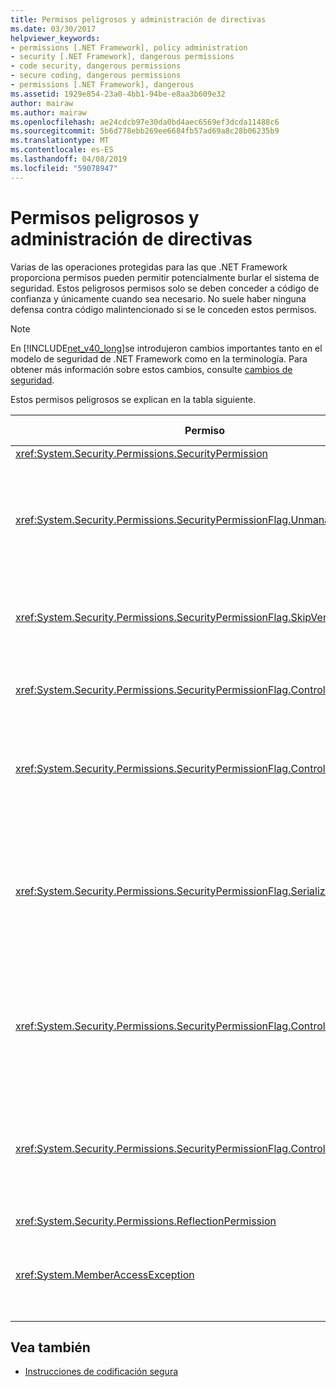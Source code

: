 ```yaml
---
title: Permisos peligrosos y administración de directivas
ms.date: 03/30/2017
helpviewer_keywords:
- permissions [.NET Framework], policy administration
- security [.NET Framework], dangerous permissions
- code security, dangerous permissions
- secure coding, dangerous permissions
- permissions [.NET Framework], dangerous
ms.assetid: 1929e854-23a0-4bb1-94be-e8aa3b609e32
author: mairaw
ms.author: mairaw
ms.openlocfilehash: ae24cdcb97e30da0bd4aec6569ef3dcda11488c6
ms.sourcegitcommit: 5b6d778ebb269ee6684fb57ad69a8c28b06235b9
ms.translationtype: MT
ms.contentlocale: es-ES
ms.lasthandoff: 04/08/2019
ms.locfileid: "59078947"
---
```

# <a name="dangerous-permissions-and-policy-administration"></a>Permisos peligrosos y administración de directivas
Varias de las operaciones protegidas para las que .NET Framework proporciona permisos pueden permitir potencialmente burlar el sistema de seguridad. Estos peligrosos permisos solo se deben conceder a código de confianza y únicamente cuando sea necesario. No suele haber ninguna defensa contra código malintencionado si se le conceden estos permisos.  
  
> [!NOTE]
>  En [!INCLUDE[net_v40_long](../../../includes/net-v40-long-md.md)]se introdujeron cambios importantes tanto en el modelo de seguridad de .NET Framework como en la terminología. Para obtener más información sobre estos cambios, consulte [cambios de seguridad](../../../docs/framework/security/security-changes.md).  
  
 Estos permisos peligrosos se explican en la tabla siguiente.  
  
|Permiso|Riesgo potencial|  
|----------------|--------------------|  
|<xref:System.Security.Permissions.SecurityPermission>||  
|<xref:System.Security.Permissions.SecurityPermissionFlag.UnmanagedCode>|Permite que el código administrado llame a código no administrado, lo que a menudo es peligroso.|  
|<xref:System.Security.Permissions.SecurityPermissionFlag.SkipVerification>|Sin esta comprobación, el código puede hacer cualquier cosa.|  
|<xref:System.Security.Permissions.SecurityPermissionFlag.ControlEvidence>|La evidencia no validada puede burlar la directiva de seguridad.|  
|<xref:System.Security.Permissions.SecurityPermissionFlag.ControlPolicy>|La capacidad de modificar la directiva de seguridad puede deshabilitar la seguridad.|  
|<xref:System.Security.Permissions.SecurityPermissionFlag.SerializationFormatter>|El uso de serialización puede eludir los mecanismos de accesibilidad. Para obtener información más detallada, vea [Seguridad y serialización](../../../docs/framework/misc/security-and-serialization.md).|  
|<xref:System.Security.Permissions.SecurityPermissionFlag.ControlPrincipal>|La capacidad de establecer la entidad de seguridad actual puede engañar a la seguridad basada en roles.|  
|<xref:System.Security.Permissions.SecurityPermissionFlag.ControlThread>|La manipulación de subprocesos es peligrosa debido al estado de seguridad asociado a ellos.|  
|<xref:System.Security.Permissions.ReflectionPermission>||  
|<xref:System.MemberAccessException>|Puede utilizar miembros privados para anular los mecanismos de accesibilidad.|  
  
## <a name="see-also"></a>Vea también

- [Instrucciones de codificación segura](../../../docs/standard/security/secure-coding-guidelines.md)
